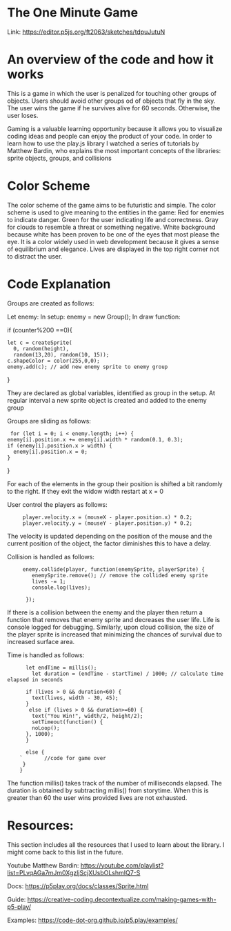 # The One Minute Game
Link: https://editor.p5js.org/ft2063/sketches/tdpuJutuN

# An overview of the code and how it works

This is a game in which the user is penalized for touching other groups of objects. Users should avoid other groups od of objects that fly in the sky. The user wins the game if he survives alive for 60 seconds. Otherwise, the user loses. 

Gaming is a valuable learning opportunity because it allows you to visualize coding ideas and people can enjoy the product of your code. In order to learn how to use the play.js library I watched a series of tutorials by Matthew Bardin, who explains the most important concepts of the libraries: sprite objects, groups, and collisions

# Color Scheme 
The color scheme of the game aims to be futuristic and simple. The color scheme is used to give meaning to the entities in the game:
Red for enemies to indicate danger. 
Green for the user indicating life and correctness. 
Gray for clouds to resemble a threat or something negative. 
White background because white has been proven to be one of the eyes that most please the eye. It is a color widely used in web development because it gives a sense of equilibrium and elegance. 
Lives are displayed in the top right corner not to distract the user. 


# Code Explanation
Groups are created as follows:

Let enemy: 
In setup: enemy = new Group();
In draw function: 

if (counter%200 ==0){
   
    let c = createSprite(
      0, random(height),
      random(13,20), random(10, 15));
    c.shapeColor = color(255,0,0);
    enemy.add(c); // add new enemy sprite to enemy group
  }

They are declared as global variables, identified as group in the setup. At regular interval a new sprite object is created and added to the enemy group

Groups are sliding as follows: 

	 for (let i = 0; i < enemy.length; i++) {
    enemy[i].position.x += enemy[i].width * random(0.1, 0.3);
    if (enemy[i].position.x > width) {
      enemy[i].position.x = 0;
    }
  }
  
For each of the elements in the group their position is shifted a bit randomly to the right. If they exit the widow width restart at x = 0

User control the players as follows: 

		 player.velocity.x = (mouseX - player.position.x) * 0.2;
 		 player.velocity.y = (mouseY - player.position.y) * 0.2;

The velocity is updated depending on the position of the mouse and the current position of the object, the factor diminishes this to have a delay. 

Collision is handled as follows:

		 enemy.collide(player, function(enemySprite, playerSprite) {
		    enemySprite.remove(); // remove the collided enemy sprite
		    lives -= 1;
		    console.log(lives);

		  });


If there is a collision between the enemy and the player then return a function that removes that enemy sprite and decreases the user life. Life is console logged for debugging.
Similarly, upon cloud collision, the size of the player sprite is increased that minimizing the chances of survival due to increased surface area. 


Time is handled as follows:

		  let endTime = millis();
		    let duration = (endTime - startTime) / 1000; // calculate time elapsed in seconds

		  if (lives > 0 && duration<60) {
		    text(lives, width - 30, 45);
		  } 
		   else if (lives > 0 && duration>=60) {
		    text("You Win!", width/2, height/2);
		    setTimeout(function() {
		    noLoop();
		  }, 1000); 
		  } 

		  else {
		`		//code for game over
		 }
		}

The function millis() takes track of the number of milliseconds elapsed. The duration is obtained by subtracting millis() from storytime. When this is greater than 60 the user wins provided lives are not exhausted.

  
# Resources:

This section includes all the resources that I used to learn about the library. I might come back to this list in the future.

Youtube Matthew Bardin: 
https://youtube.com/playlist?list=PLvqAGa7mJm0XgzljScjXUsbOLshmIQ7-S

Docs:
https://p5play.org/docs/classes/Sprite.html

Guide:
https://creative-coding.decontextualize.com/making-games-with-p5-play/

Examples: 
https://code-dot-org.github.io/p5.play/examples/






